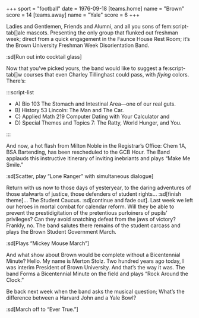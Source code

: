 +++
sport = "football"
date = 1976-09-18
[teams.home]
name = "Brown"
score = 14
[teams.away]
name = "Yale"
score = 6
+++

Ladies and Gentlemen, Friends and Alumni, and all you sons of fem:script-tab[]ale mascots. Presenting the only group that flunked out freshman week; direct from a quick engagement in the Faunce House Rest Room; it’s the Brown University Freshman Week Disorientation Band.

:sd[Run out into cocktail glass]

Now that you’ve picked yours, the band would like to suggest a fe:script-tab[]w courses that even Charley Tillinghast could pass, with _flying_ colors. There’s:

:::script-list

- A) Bio 103 The Stomach and Intestinal Area—one of our real guts.
- B) History 53 Lincoln: The Man and The Car.
- C) Applied Math 219 Computer Dating with Your Calculator and
- D) Special Themes and Topics 7: The Ratty, World Hunger, and You.

:::

And now, a hot flash from Milton Noble in the Registrar’s Office: Chem 1A, BSA Bartending, has been rescheduled to the GCB Hour. The Band applauds this instructive itinerary of inviting inebriants and plays “Make Me Smile.”

:sd[Scatter, play “Lone Ranger” with simultaneous dialogue]

Return with us now to those days of yesteryear, to the daring adventures of those stalwarts of justice, those defenders of student rights… :sd[finish theme]… The Student Caucus. :sd[continue and fade out]. Last week we left our heroes in mortal combat for calendar reform. Will they be able to prevent the prestidigitation of the pretentious purloiners of pupils’ privileges? Can they avoid snatching defeat from the jaws of victory? Frankly, no. The band salutes there remains of the student carcass and plays the Brown Student Government March.

:sd[Plays “Mickey Mouse March”]

And what show about Brown would be complete without a Bicentennial Minute? Hello. My name is Merton Stolz. Two hundred years ago today, I was interim President of Brown University. And that’s the way it was. The band Forms a Bicentennial Minute on the field and plays “Rock Around the Clock.”

Be back next week when the band asks the musical question; What’s the difference between a Harvard John and a Yale Bowl?

:sd[March off to “Ever True.”]
